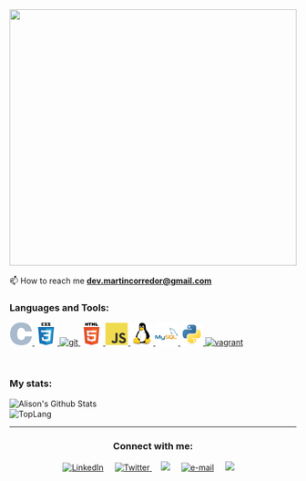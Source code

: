 <img src="https://github.com/martincorredor/martincorredor/blob/main/yellow%20and%20Cyan%20Futuristic%20Neon%20E-sports%20YouTube%20Intro.gif" height= "450px" width= "100%" class="responsive"/>

📫 How to reach me **dev.martincorredor@gmail.com**

<h3 align="left">Languages and Tools:</h3>
<p align="left"> <a href="https://www.cprogramming.com/" target="_blank"> <img src="https://raw.githubusercontent.com/devicons/devicon/master/icons/c/c-original.svg" alt="c" width="40" height="40"/> </a> <a href="https://www.w3schools.com/css/" target="_blank"> <img src="https://raw.githubusercontent.com/devicons/devicon/master/icons/css3/css3-original-wordmark.svg" alt="css3" width="40" height="40"/> </a> <a href="https://git-scm.com/" target="_blank"> <img src="https://www.vectorlogo.zone/logos/git-scm/git-scm-icon.svg" alt="git" width="40" height="40"/> </a> <a href="https://www.w3.org/html/" target="_blank"> <img src="https://raw.githubusercontent.com/devicons/devicon/master/icons/html5/html5-original-wordmark.svg" alt="html5" width="40" height="40"/> </a> <a href="https://developer.mozilla.org/en-US/docs/Web/JavaScript" target="_blank"> <img src="https://raw.githubusercontent.com/devicons/devicon/master/icons/javascript/javascript-original.svg" alt="javascript" width="40" height="40"/> </a> <a href="https://www.linux.org/" target="_blank"> <img src="https://raw.githubusercontent.com/devicons/devicon/master/icons/linux/linux-original.svg" alt="linux" width="40" height="40"/> </a> <a href="https://www.mysql.com/" target="_blank"> <img src="https://raw.githubusercontent.com/devicons/devicon/master/icons/mysql/mysql-original-wordmark.svg" alt="mysql" width="40" height="40"/> </a> <a href="https://www.python.org" target="_blank"> <img src="https://raw.githubusercontent.com/devicons/devicon/master/icons/python/python-original.svg" alt="python" width="40" height="40"/> </a><a href="https://www.vagrantup.com/" target="_blank"> <img src="https://www.vectorlogo.zone/logos/vagrantup/vagrantup-icon.svg" alt="vagrant" width="40" height="40"/> </a> </p>

<br/> </p>
<h3>My stats:</h3>
<a><img width="432" img align="left" alt="Alison's Github Stats" src="https://github-readme-stats.vercel.app/api?username=martincorredor&show_icons=true&theme=gotham" class="responsive" />
</a><a><img width="400" img align="center" alt="TopLang" src="https://github-readme-stats.vercel.app/api/top-langs/?username=martincorredor&layout=compact&hide=html&theme=gotham" class="responsive"/></a>
<br/> </p>
<hr>
<h3 align="center">Connect with me:</h3>
<p align="center">
    <!-- linkedin -->
    <a href="https://linkedin.com/in/martin corredor"><img src="https://cdn4.iconfinder.com/data/icons/social-messaging-ui-color-shapes-2-free/128/social-linkedin-circle-512.png" width="40px" alt="LinkedIn"></a> &nbsp; &nbsp;
    <!-- twitter -->
    <a href="https://twitter.com/richi_corredor"><img src="https://webtus.net/wp-content/uploads/2016/05/Icon-Twitter.png" width="40px" alt="Twitter"> </a> &nbsp; &nbsp;
    <!-- Codepen -->
    <a href="https://codepen.io/martin-corredor" target="blank"><img src="https://img.icons8.com/ios-filled/50/26e07f/codepen.png"/></a> &nbsp; &nbsp;
    <!-- gmail-->
    <a href="mailto:dev.martincorredor@gmail.com"><img src="https://i.pinimg.com/originals/84/7c/08/847c083cc09040091439e3c05d1fedde.png" width="40px" alt="e-mail"></a> &nbsp; &nbsp;
  <!-- medium -->
    <a href="https://medium.com/@dev.martincorredor"><img src="https://img.icons8.com/ios-filled/50/4a90e2/medium-monogram--v1.png"/></a> &nbsp; &nbsp;
</p>
